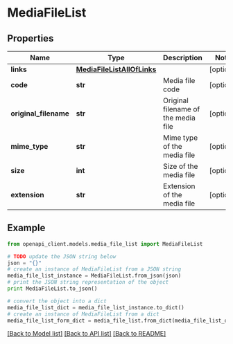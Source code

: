 # MediaFileList


## Properties
Name | Type | Description | Notes
------------ | ------------- | ------------- | -------------
**links** | [**MediaFileListAllOfLinks**](MediaFileListAllOfLinks.md) |  | [optional] 
**code** | **str** | Media file code | [optional] 
**original_filename** | **str** | Original filename of the media file | [optional] 
**mime_type** | **str** | Mime type of the media file | [optional] 
**size** | **int** | Size of the media file | [optional] 
**extension** | **str** | Extension of the media file | [optional] 

## Example

```python
from openapi_client.models.media_file_list import MediaFileList

# TODO update the JSON string below
json = "{}"
# create an instance of MediaFileList from a JSON string
media_file_list_instance = MediaFileList.from_json(json)
# print the JSON string representation of the object
print MediaFileList.to_json()

# convert the object into a dict
media_file_list_dict = media_file_list_instance.to_dict()
# create an instance of MediaFileList from a dict
media_file_list_form_dict = media_file_list.from_dict(media_file_list_dict)
```
[[Back to Model list]](../README.md#documentation-for-models) [[Back to API list]](../README.md#documentation-for-api-endpoints) [[Back to README]](../README.md)


